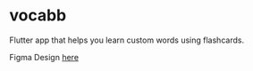 # vocabb
Flutter app that helps you learn custom words using flashcards. 

Figma Design [here](https://www.figma.com/design/MPdD0qyTPYK67BTVMxMSl5/vocabb?node-id=0-1&p=f&t=EAnnm9mH01an8kJB-0)
